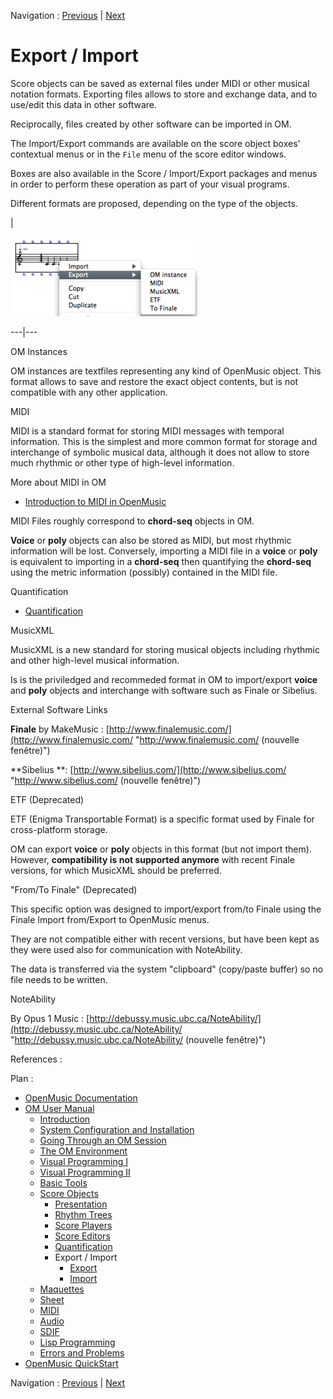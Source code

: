 Navigation : [Previous](Quantification "page
précédente\(Quantification\)") | [Next](Export "page
suivante\(Export\)")

# Export / Import

Score objects can be saved as external files under MIDI or other musical
notation formats. Exporting files allows to store and exchange data, and to
use/edit this data in other software.

Reciprocally, files created by other software can be imported in OM.

The Import/Export commands are available on the score object boxes' contextual
menus or in the `File` menu of the score editor windows.

Boxes are also available in the Score / Import/Export packages and menus in
order to perform these operation as part of your visual programs.

Different formats are proposed, depending on the type of the objects.

|

[![](../res/export-box_1.png)](../res/export-box.png "Cliquez pour agrandir")  
  
---|---  
  
OM Instances

OM instances are textfiles representing any kind of OpenMusic object. This
format allows to save and restore the exact object contents, but is not
compatible with any other application.

MIDI

MIDI is a standard format for storing MIDI messages with temporal information.
This is the simplest and more common format for storage and interchange of
symbolic musical data, although it does not allow to store much rhythmic or
other type of high-level information.

More about MIDI in OM

  * [Introduction to MIDI in OpenMusic](Intro)

MIDI Files roughly correspond to **chord-seq** objects in OM.

**Voice** or **poly** objects can also be stored as MIDI, but most rhythmic
information will be lost. Conversely, importing a MIDI file in a **voice** or
**poly** is equivalent to importing in a **chord-seq** then quantifying the
**chord-seq** using the metric information (possibly) contained in the MIDI
file.

Quantification

  * [Quantification](Quantification)

MusicXML

MusicXML is a new standard for storing musical objects including rhythmic and
other high-level musical information.

Is is the priviledged and recommeded format in OM to import/export **voice**
and **poly** objects and interchange with software such as Finale or Sibelius.

External Software Links

 **Finale** by MakeMusic :
[http://www.finalemusic.com/](http://www.finalemusic.com/
"http://www.finalemusic.com/ \(nouvelle fenêtre\)")

 **Sibelius  **: [http://www.sibelius.com/](http://www.sibelius.com/
"http://www.sibelius.com/ \(nouvelle fenêtre\)")

ETF (Deprecated)

ETF (Enigma Transportable Format) is a specific format used by Finale for
cross-platform storage.

OM can export **voice** or **poly** objects in this format (but not import
them). However, **compatibility is not supported anymore** with recent Finale
versions, for which MusicXML should be preferred.

"From/To Finale" (Deprecated)

This specific option was designed to import/export from/to Finale using the
Finale Import from/Export to OpenMusic menus.

They are not compatible either with recent versions, but have been kept as
they were used also for communication with NoteAbility.

The data is transferred via the system "clipboard" (copy/paste buffer) so no
file needs to be written.

NoteAbility

By Opus 1 Music :
[http://debussy.music.ubc.ca/NoteAbility/](http://debussy.music.ubc.ca/NoteAbility/
"http://debussy.music.ubc.ca/NoteAbility/ \(nouvelle fenêtre\)")

References :

Plan :

  * [OpenMusic Documentation](OM-Documentation)
  * [OM User Manual](OM-User-Manual)
    * [Introduction](00-Sommaire)
    * [System Configuration and Installation](Installation)
    * [Going Through an OM Session](Goingthrough)
    * [The OM Environment](Environment)
    * [Visual Programming I](BasicVisualProgramming)
    * [Visual Programming II](AdvancedVisualProgramming)
    * [Basic Tools](BasicObjects)
    * [Score Objects](ScoreObjects)
      * [Presentation](Score-Objects-Intro)
      * [Rhythm Trees](RT)
      * [Score Players](ScorePlayer)
      * [Score Editors](ScoreEditors)
      * [Quantification](Quantification)
      * Export / Import
        * [Export](Export)
        * [Import](Import)
    * [Maquettes](Maquettes)
    * [Sheet](Sheet)
    * [MIDI](MIDI)
    * [Audio](Audio)
    * [SDIF](SDIF)
    * [Lisp Programming](Lisp)
    * [Errors and Problems](errors)
  * [OpenMusic QuickStart](QuickStart-Chapters)

Navigation : [Previous](Quantification "page
précédente\(Quantification\)") | [Next](Export "page
suivante\(Export\)")

